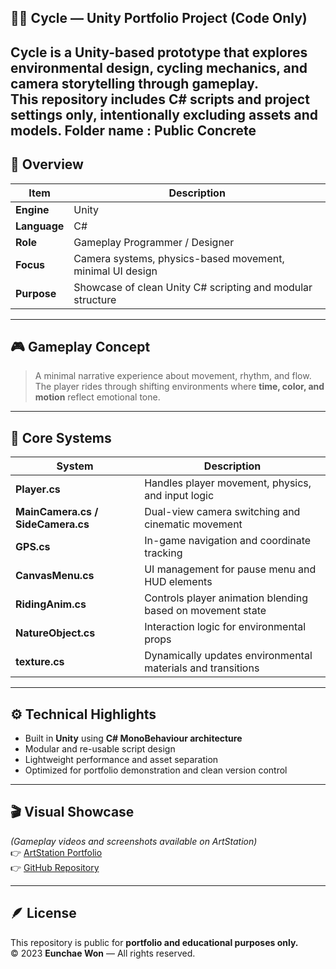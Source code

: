 ## 🔄🚴‍ Cycle — Unity Portfolio Project (Code Only)

**Cycle** is a Unity-based prototype that explores  
**environmental design, cycling mechanics, and camera storytelling** through gameplay.  
This repository includes **C# scripts and project settings only**, intentionally excluding assets and models.
Folder name : Public Concrete
---

## 🧩 Overview
| Item | Description |
|------|--------------|
| **Engine** | Unity |
| **Language** | C# |
| **Role** | Gameplay Programmer / Designer | Solo production | Solo developer
| **Focus** | Camera systems, physics-based movement, minimal UI design |
| **Purpose** | Showcase of clean Unity C# scripting and modular structure |

---

## 🎮 Gameplay Concept
> A minimal narrative experience about movement, rhythm, and flow.  
> The player rides through shifting environments where **time, color, and motion** reflect emotional tone.

---

## 🧠 Core Systems
| System | Description |
|--------|--------------|
| **Player.cs** | Handles player movement, physics, and input logic |
| **MainCamera.cs / SideCamera.cs** | Dual-view camera switching and cinematic movement |
| **GPS.cs** | In-game navigation and coordinate tracking |
| **CanvasMenu.cs** | UI management for pause menu and HUD elements |
| **RidingAnim.cs** | Controls player animation blending based on movement state |
| **NatureObject.cs** | Interaction logic for environmental props |
| **texture.cs** | Dynamically updates environmental materials and transitions |

---


## ⚙️ Technical Highlights
- Built in **Unity** using **C# MonoBehaviour architecture**
- Modular and re-usable script design
- Lightweight performance and asset separation
- Optimized for portfolio demonstration and clean version control

---

## 🎬 Visual Showcase
*(Gameplay videos and screenshots available on ArtStation)*  
👉 [ArtStation Portfolio](https://eunchae.artstation.com/projects/8b9Ryx)  
👉 [GitHub Repository](https://github.com/EunchaeWon/Cycle)

---

## 🪶 License
This repository is public for **portfolio and educational purposes only.**  
© 2023 **Eunchae Won** — All rights reserved.
